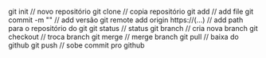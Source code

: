 git init // novo repositório
git clone // copia repositório
git add // add file
git commit -m "" // add versão
git remote add origin https://(...) // add path para o repositório do git
git status // status
git branch // cria nova branch
git checkout // troca branch
git merge // merge branch
git pull // baixa do github
git push // sobe commit pro github 